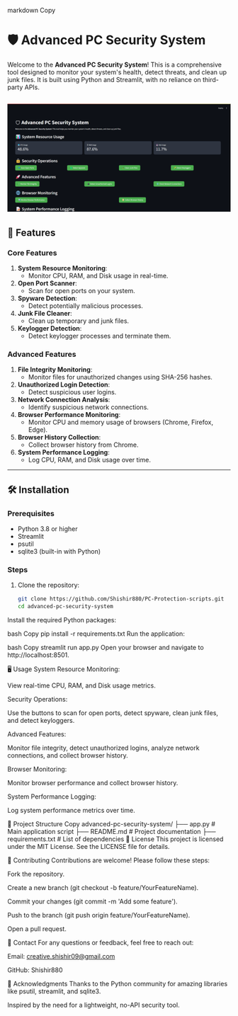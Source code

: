 markdown
Copy
# 🛡 Advanced PC Security System

Welcome to the **Advanced PC Security System**! This is a comprehensive tool designed to monitor your system's health, detect threats, and clean up junk files. It is built using Python and Streamlit, with no reliance on third-party APIs.


![Alt Text](https://github.com/Shishir880/PC-Protection-scripts/blob/main/sp.png)
---

## 🚀 Features

### **Core Features**
1. **System Resource Monitoring**:
   - Monitor CPU, RAM, and Disk usage in real-time.
2. **Open Port Scanner**:
   - Scan for open ports on your system.
3. **Spyware Detection**:
   - Detect potentially malicious processes.
4. **Junk File Cleaner**:
   - Clean up temporary and junk files.
5. **Keylogger Detection**:
   - Detect keylogger processes and terminate them.

### **Advanced Features**
1. **File Integrity Monitoring**:
   - Monitor files for unauthorized changes using SHA-256 hashes.
2. **Unauthorized Login Detection**:
   - Detect suspicious user logins.
3. **Network Connection Analysis**:
   - Identify suspicious network connections.
4. **Browser Performance Monitoring**:
   - Monitor CPU and memory usage of browsers (Chrome, Firefox, Edge).
5. **Browser History Collection**:
   - Collect browser history from Chrome.
6. **System Performance Logging**:
   - Log CPU, RAM, and Disk usage over time.

---

## 🛠 Installation

### **Prerequisites**
- Python 3.8 or higher
- Streamlit
- psutil
- sqlite3 (built-in with Python)

### **Steps**
1. Clone the repository:
   ```bash
   git clone https://github.com/Shishir880/PC-Protection-scripts.git
   cd advanced-pc-security-system
Install the required Python packages:

bash
Copy
pip install -r requirements.txt
Run the application:

bash
Copy
streamlit run app.py
Open your browser and navigate to http://localhost:8501.

🖥 Usage
System Resource Monitoring:

View real-time CPU, RAM, and Disk usage metrics.

Security Operations:

Use the buttons to scan for open ports, detect spyware, clean junk files, and detect keyloggers.

Advanced Features:

Monitor file integrity, detect unauthorized logins, analyze network connections, and collect browser history.

Browser Monitoring:

Monitor browser performance and collect browser history.

System Performance Logging:

Log system performance metrics over time.

📂 Project Structure
Copy
advanced-pc-security-system/
├── app.py                  # Main application script
├── README.md               # Project documentation
├── requirements.txt        # List of dependencies
📜 License
This project is licensed under the MIT License. See the LICENSE file for details.

🤝 Contributing
Contributions are welcome! Please follow these steps:

Fork the repository.

Create a new branch (git checkout -b feature/YourFeatureName).

Commit your changes (git commit -m 'Add some feature').

Push to the branch (git push origin feature/YourFeatureName).

Open a pull request.

📧 Contact
For any questions or feedback, feel free to reach out:

Email: creative.shishir09@gmail.com

GitHub: Shishir880

🙏 Acknowledgments
Thanks to the Python community for amazing libraries like psutil, streamlit, and sqlite3.

Inspired by the need for a lightweight, no-API security tool.
